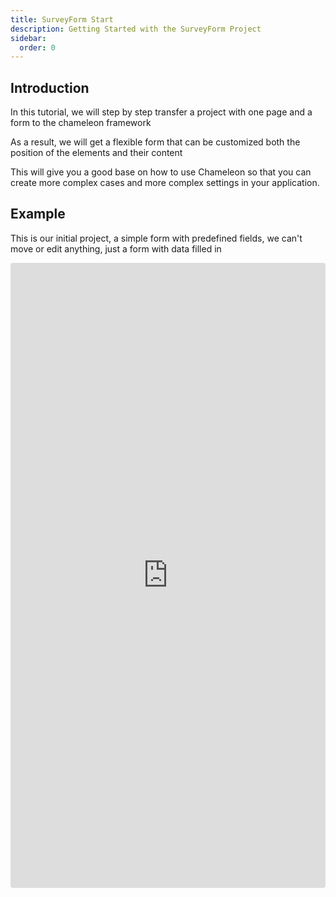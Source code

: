```yaml
---
title: SurveyForm Start
description: Getting Started with the SurveyForm Project
sidebar:
  order: 0
---
```


## Introduction

In this tutorial, we will step by step transfer a project with one page and a form to the chameleon framework

As a result, we will get a flexible form that can be customized both the position of the elements and their content

This will give you a good base on how to use Chameleon so that you can create more complex cases and more complex settings in your application.

## Example

This is our initial project, a simple form with predefined fields, we can't move or edit anything, just a form with data filled in

<iframe src="https://codesandbox.io/p/devbox/survey-form-base-3rszdt?file=%2Fsrc%2Fpages%2Fsurvey-form%2Fsurvey-form.tsx&embed=1"
  style="width:100%; height: 1000px; border:0; border-radius: 4px; overflow:hidden;"
  title="survey-form-base"
  allow="accelerometer; ambient-light-sensor; camera; encrypted-media; geolocation; gyroscope; hid; microphone; midi; payment; usb; vr; xr-spatial-tracking"
  sandbox="allow-forms allow-modals allow-popups allow-presentation allow-same-origin allow-scripts"
></iframe>
